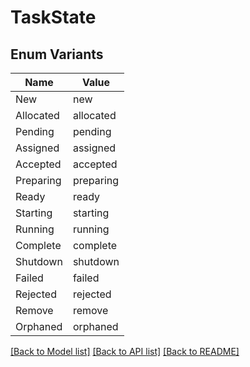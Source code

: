 # TaskState

## Enum Variants

| Name | Value |
|---- | -----|
| New | new |
| Allocated | allocated |
| Pending | pending |
| Assigned | assigned |
| Accepted | accepted |
| Preparing | preparing |
| Ready | ready |
| Starting | starting |
| Running | running |
| Complete | complete |
| Shutdown | shutdown |
| Failed | failed |
| Rejected | rejected |
| Remove | remove |
| Orphaned | orphaned |


[[Back to Model list]](../README.md#documentation-for-models) [[Back to API list]](../README.md#documentation-for-api-endpoints) [[Back to README]](../README.md)


